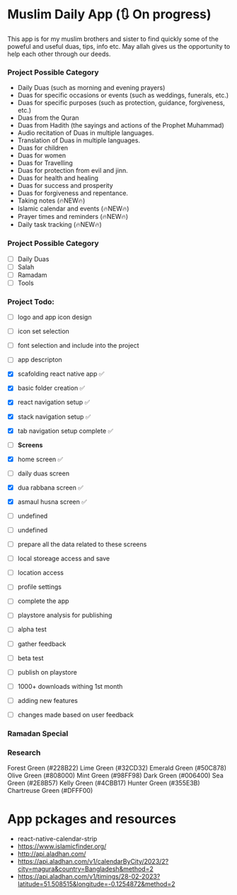 # Muslim Daily App (🔃 On progress)

This app is for my muslim brothers and sister to find quickly some of the 
poweful and useful duas, tips, info etc. May allah gives us the opportunity to help each other through our deeds.




### Project Possible Category
  
- Daily Duas (such as morning and evening prayers)
- Duas for specific occasions or events (such as weddings, funerals, etc.)
- Duas for specific purposes (such as protection, guidance, forgiveness, etc.)
- Duas from the Quran
- Duas from Hadith (the sayings and actions of the Prophet Muhammad)
- Audio recitation of Duas in multiple languages.
- Translation of Duas in multiple languages.
- Duas for children
- Duas for women
- Duas for Travelling
- Duas for protection from evil and jinn.
- Duas for health and healing
- Duas for success and prosperity
- Duas for forgiveness and repentance.
- Taking notes (🔥NEW🔥)
- Islamic calendar and events (🔥NEW🔥)
- Prayer times and reminders (🔥NEW🔥)
- Daily task tracking (🔥NEW🔥)

### Project Possible Category

- [ ] Daily Duas
- [ ] Salah
- [ ] Ramadam
- [ ] Tools

### Project Todo:

- [ ]  logo and app icon design
- [ ]  icon set selection
- [ ]  font selection and include into the project
- [ ]  app descripton
- [x]  scafolding react native app ✅
- [x]  basic folder creation ✅
- [x]  react navigation setup ✅
- [x]  stack navigation setup ✅
- [x]  tab navigation setup complete ✅

- [ ]  **Screens**
  - [x]  home screen ✅
  - [ ]  daily duas screen
  - [x]  dua rabbana screen ✅
  - [x]  asmaul husna screen ✅
  - [ ]  undefined 
  - [ ]  undefined
- [ ]  prepare all the data related to these screens
- [ ]  local storeage access and save
- [ ]  location access
- [ ]  profile settings
- [ ]  complete the app
- [ ]  playstore analysis for publishing
- [ ]  alpha test
- [ ]  gather feedback
- [ ]  beta test
- [ ]  publish on playstore
- [ ]  1000+ downloads withing 1st month
- [ ]  adding new features
- [ ]  changes made based on user feedback


### Ramadan Special
 

### Research 

Forest Green (#228B22)
Lime Green (#32CD32)
Emerald Green (#50C878)
Olive Green (#808000)
Mint Green (#98FF98)
Dark Green (#006400)
Sea Green (#2E8B57)
Kelly Green (#4CBB17)
Hunter Green (#355E3B)
Chartreuse Green (#DFFF00)

# App pckages and resources

- react-native-calendar-strip
- https://www.islamicfinder.org/
- http://api.aladhan.com/
- https://api.aladhan.com/v1/calendarByCity/2023/2?city=magura&country=Bangladesh&method=2
- https://api.aladhan.com/v1/timings/28-02-2023?latitude=51.508515&longitude=-0.1254872&method=2
